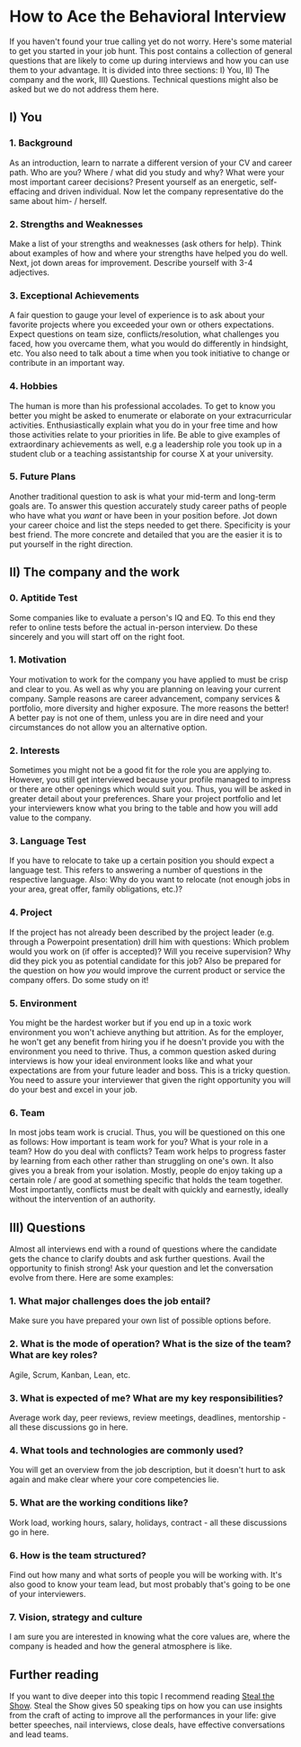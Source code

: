 # How to Ace the Behavioral Interview

If you haven't found your true calling yet do not worry. Here's some material to get you started in your job hunt. This post contains a collection of general questions that are likely to come up during interviews and how you can use them to your advantage. It is divided into three sections: I) You, II) The company and the work, III) Questions. Technical questions might also be asked but we do not address them here.

## I) You
### 1. Background
As an introduction, learn to narrate a different version of your CV and career path. Who are you? Where / what did you study and why? What were your most important career decisions? Present yourself as an energetic, self-effacing and driven individual. Now let the company representative do the same about him- / herself.
### 2. Strengths and Weaknesses
Make a list of your strengths and weaknesses (ask others for help). Think about examples of how and where your strengths have helped you do well. Next, jot down areas for improvement. Describe yourself with 3-4 adjectives.
### 3. Exceptional Achievements
A fair question to gauge your level of experience is to ask about your favorite projects where you exceeded your own or others expectations. Expect questions on team size, conflicts/resolution, what challenges you faced, how you overcame them, what you would do differently in hindsight, etc. You also need to talk about a time when you took initiative to change or contribute in an important way.
### 4. Hobbies
The human is more than his professional accolades. To get to know you better you might be asked to enumerate or elaborate on your extracurricular activities. Enthusiastically explain what you do in your free time and how those activities relate to your priorities in life. Be able to give examples of extraordinary achievements as well, e.g a leadership role you took up in a student club or a teaching assistantship for course X at your university.
### 5. Future Plans
Another traditional question to ask is what your mid-term and long-term goals are. To answer this question accurately study career paths of people who have what you *want* or have been in your position before. Jot down your career choice and list the steps needed to get there. Specificity is your best friend. The more concrete and detailed that you are the easier it is to put yourself in the right direction.
## II) The company and the work
### 0. Aptitide Test
Some companies like to evaluate a person's IQ and EQ. To this end they refer to online tests before the actual in-person interview. Do these sincerely and you will start off on the right foot.
### 1. Motivation
Your motivation to work for the company you have applied to must be crisp and clear to you. As well as why you are planning on leaving your current company. Sample reasons are career advancement, company services & portfolio, more diversity and higher exposure. The more reasons the better! A better pay is not one of them, unless you are in dire need and your circumstances do not allow you an alternative option.
### 2. Interests
Sometimes you might not be a good fit for the role you are applying to. However, you still get interviewed because your profile managed to impress or there are other openings which would suit you. Thus, you will be asked in greater detail about your preferences. Share your project portfolio and let your interviewers know what you bring to the table and how you will add value to the company.
### 3. Language Test
If you have to relocate to take up a certain position you should expect a language test. This refers to answering a number of questions in the respective language. Also: Why do you want to relocate (not enough jobs in your area, great offer, family obligations, etc.)?
### 4. Project
If the project has not already been described by the project leader (e.g. through a Powerpoint presentation) drill him with questions: Which problem would you work on (if offer is accepted)? Will you receive supervision? Why did they pick you as potential candidate for this job? Also be prepared for the question on how *you* would improve the current product or service the company offers. Do some study on it!
### 5. Environment
You might be the hardest worker but if you end up in a toxic work environment you won't achieve anything but attrition. As for the employer, he won't get any benefit from hiring you if he doesn't provide you with the environment you need to thrive. Thus, a common question asked during interviews is how your ideal environment looks like and what your expectations are from your future leader and boss. This is a tricky question. You need to assure your interviewer that given the right opportunity you will do your best and excel in your job.
### 6. Team
In most jobs team work is crucial. Thus, you will be questioned on this one as follows: How important is team work for you? What is your role in a team? How do you deal with conflicts? Team work helps to progress faster by learning from each other rather than struggling on one's own. It also gives you a break from your isolation. Mostly, people do enjoy taking up a certain role / are good at something specific that holds the team together. Most importantly, conflicts must be dealt with quickly and earnestly, ideally without the intervention of an authority.


## III) Questions
Almost all interviews end with a round of questions where the candidate gets the chance to clarify doubts and ask further questions. Avail the opportunity to finish strong! Ask your question and let the conversation evolve from there. Here are some examples:
### 1. What major challenges does the job entail? 
Make sure you have prepared your own list of possible options before.
### 2. What is the mode of operation? What is the size of the team? What are key roles?
Agile, Scrum, Kanban, Lean, etc.
### 3. What is expected of me? What are my key responsibilities?
Average work day, peer reviews, review meetings, deadlines, mentorship - all these discussions go in here.
### 4. What tools and technologies are commonly used?
You will get an overview from the job description, but it doesn't hurt to ask again and make clear where your core competencies lie.
### 5. What are the working conditions like?
Work load, working hours, salary, holidays, contract - all these discussions go in here.
### 6. How is the team structured?
Find out how many and what sorts of people you will be working with. It's also good to know your team lead, but most probably that's going to be one of your interviewers.
### 7. Vision, strategy and culture
I am sure you are interested in knowing what the core values are, where the company is headed and how the general atmosphere is like.

## Further reading
If you want to dive deeper into this topic I recommend reading [Steal the Show](https://www.amazon.com/-/de/dp/0544800842/ref=sr_1_1?__mk_de_DE=%C3%85M%C3%85%C5%BD%C3%95%C3%91&dchild=1&keywords=steal+the+show&qid=1616074132&s=books&sr=1-1). Steal the Show gives 50 speaking tips on how you can use insights from the craft of acting to improve all the performances in your life: give better speeches, nail interviews, close deals, have effective conversations and lead teams.
